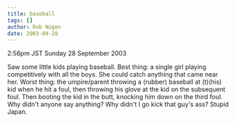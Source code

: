 ```yaml
---
title: baseball
tags: []
author: Rob Nugen
date: 2003-09-28
---
```


<p class=date>2:56pm JST Sunday 28 September 2003</p>

<p>Saw some little kids playing baseball.  Best thing: a single girl
playing competitively with all the boys.  She could catch anything
that came near her.  Worst thing: the umpire/parent throwing a
(rubber) baseball at (t)(his) kid when he hit a foul, then throwing
his glove at the kid on the subsequent foul. Then booting the kid in
the butt, knocking him down on the third foul.  Why didn't anyone say
anything?  Why didn't I go kick that guy's ass?  Stupid Japan.</p>
